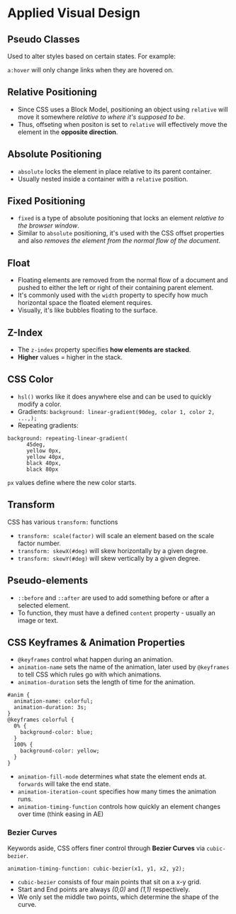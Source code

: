 # Applied Visual Design

## Pseudo Classes

Used to alter styles based on certain states. For example:

`a:hover` will only change links when they are hovered on.

## Relative Positioning

- Since CSS uses a Block Model, positioning an object using `relative` will move it somewhere *relative to where it's supposed to be*.
- Thus, offseting when positon is set to `relative` will effectively move the element in the **opposite direction**.

## Absolute Positioning

- `absolute` locks the element in place relative to its parent container.
- Usually nested inside a container with a `relative` position.

## Fixed Positioning

- `fixed` is a type of absolute positioning that locks an element *relative to the browser window*.
- Similar to `absolute` positioning, it's used with the CSS offset properties and also *removes the element from the normal flow of the document*.

## Float

- Floating elements are removed from the normal flow of a document and pushed to either the left or right of their containing parent element. 
- It's commonly used with the `width` property to specify how much horizontal space the floated element requires.
- Visually, it's like bubbles floating to the surface.

## Z-Index

- The `z-index` property specifies **how elements are stacked**.
- **Higher** values = higher in the stack.

## CSS Color

- `hsl()` works like it does anywhere else and can be used to quickly modify a color.
- Gradients: `background: linear-gradient(90deg, color 1, color 2, ...,);`
- Repeating gradients:
```
background: repeating-linear-gradient(
      45deg,
      yellow 0px,
      yellow 40px,
      black 40px,
      black 80px
```
`px` values define where the new color starts.

## Transform

CSS has various `transform:` functions

- `transform: scale(factor)` will scale an element based on the scale factor number.
- `transform: skewX(#deg)` will skew horizontally by a given degree.
- `transform: skewY(#deg)` will skew vertically by a given degree.

## Pseudo-elements

- `::before` and `::after` are used to add something before or after a selected element.
- To function, they must have a defined `content` property - usually an image or text.

## CSS Keyframes & Animation Properties

- `@keyframes` control what happen during an animation.
- `animation-name` sets the name of the animation, later used by `@keyframes` to tell CSS which rules go with which animations.
- `animation-duration` sets the length of time for the animation.

```
#anim {
  animation-name: colorful;
  animation-duration: 3s;
}
@keyframes colorful {
  0% {
    background-color: blue;
  }
  100% {
    background-color: yellow;
  }
}
```
- `animation-fill-mode` determines what state the element ends at. `forwards` will take the end state.
- `animation-iteration-count` specifies how many times the animation runs.
- `animation-timing-function` controls how quickly an element changes over time (think easing in AE)

### Bezier Curves

Keywords aside, CSS offers finer control through **Bezier Curves** via `cubic-bezier`.

`animation-timing-function: cubic-bezier(x1, y1, x2, y2);`

- `cubic-bezier` consists of four main points that sit on a x-y grid.
- Start and End points are always *(0,0)* and *(1,1)* respectively.
- We only set the middle two points, which determine the shape of the curve.
